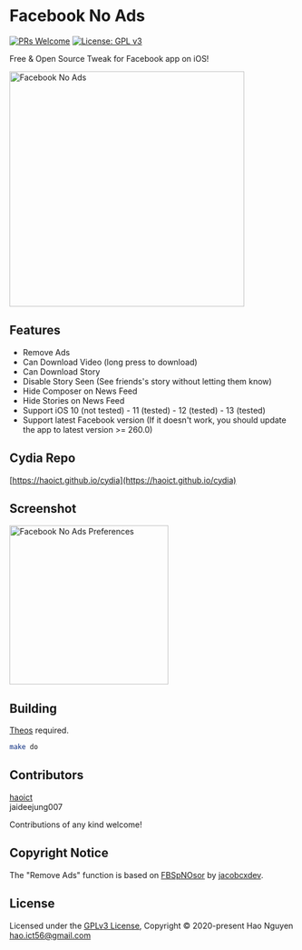 # Facebook No Ads

[![PRs Welcome](https://img.shields.io/badge/PRs-welcome-brightgreen.svg?style=flat-square)](http://makeapullrequest.com)
[![License: GPL v3](https://img.shields.io/badge/License-GPLv3-blue.svg)](https://www.gnu.org/licenses/gpl-3.0)

Free & Open Source Tweak for Facebook app on iOS!

<img src="https://haoict.github.io/cydia/images/fnabanner.jpg" alt="Facebook No Ads" width="414"/>

## Features
- Remove Ads
- Can Download Video (long press to download)
- Can Download Story
- Disable Story Seen (See friends's story without letting them know)
- Hide Composer on News Feed
- Hide Stories on News Feed
- Support iOS 10 (not tested) - 11 (tested) - 12 (tested) - 13 (tested)
- Support latest Facebook version (If it doesn't work, you should update the app to latest version >= 260.0)

## Cydia Repo

[https://haoict.github.io/cydia](https://haoict.github.io/cydia)

## Screenshot

<img src="https://haoict.github.io/cydia/images/fnapref.png" alt="Facebook No Ads Preferences" width="280"/>

## Building

[Theos](https://github.com/theos/theos) required.

```bash
make do
```

## Contributors

[haoict](https://github.com/haoict)  
jaideejung007  

Contributions of any kind welcome!

## Copyright Notice

The "Remove Ads" function is based on [FBSpNOsor](https://github.com/jacobcxdev/FBSpNOsor) by [jacobcxdev](https://github.com/jacobcxdev).  

## License

Licensed under the [GPLv3 License](./LICENSE), Copyright © 2020-present Hao Nguyen <hao.ict56@gmail.com>